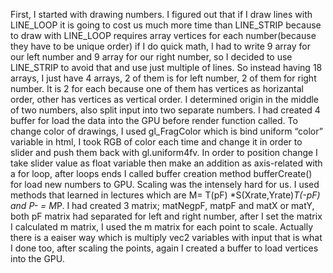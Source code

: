 First, I started with drawing numbers. I figured out that if I draw lines with LINE_LOOP it is
going to cost us much more time than LINE_STRIP because to draw with LINE_LOOP requires
array vertices for each number(because they have to be unique order) if I do quick math, I
had to write 9 array for our left number and 9 array for our right number, so I decided to use
LINE_STRIP to avoid that and use just multiple of lines. So instead having 18 arrays, I just have
4 arrays, 2 of them is for left number, 2 of them for right number. It is 2 for each because one of
them has vertices as horizantal order, other has vertices as vertical order. I determined origin
in the middle of two numbers, also split input into two separate numbers. I had created 4
buffer for load the data into the GPU before render function called. To change color of drawings,
I used gl_FragColor which is bind uniform “color” variable in html, I took RGB of color each
time and change it in order to slider and push them back with gl.uniform4fv. In order to position
change I take slider value as float variable then make an addition as axis-related with a for
loop, after loops ends I called buffer creation method bufferCreate() for load new numbers to
GPU. Scaling was the intensely hard for us. I used methods that learned in lectures which are
M= T(pF) *S(Xrate,Yrate)*T(-pF) and P-
 = M*P. I had created 3 matrix; matNegpF, matpF and
matX or matY, both pF matrix had separated for left and right number, after I set the matrix
I calculated m matrix, I used the m matrix for each point to scale. Actually there is a eaiser
way which is multiply vec2 variables with input that is what I done too, after scaling the points,
again I created a buffer to load vertices into the GPU. 
